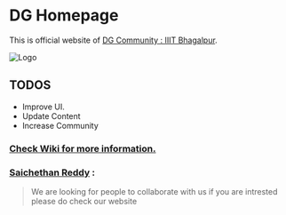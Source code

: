 # DG Homepage

This is official website of [DG Community : IIIT Bhagalpur](https://dg-iiitbh.github.io).

![Logo](https://github.com/DG-IIITBH/DG-IIITBH.github.io/blob/master/img/logo.svg)

## TODOS

* Improve UI.
* Update Content
* Increase Community

### [Check Wiki for more information.](https://github.com/DG-IIITBH/DG-IIITBH.github.io/wiki)
























### [Saichethan Reddy](https://www.facebook.com/SaichethanReddy.Miriyal) :
> We are looking for people to collaborate with us if you are intrested please do check our website 
